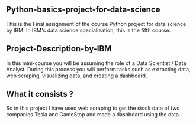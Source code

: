 ## Python-basics-project-for-data-science
This is the Final assignment of the course Python project for data science by IBM. In IBM's data science specialization, this is the fifth course.

## Project-Description-by-IBM
In this mini-course you will be assuming the role of a Data Scientist / Data Analyst. During this process you will perform tasks such as extracting data, web scraping, visualizing data, and creating a dashboard.

## What it consists ?
So in this project I have used web scraping to get the stock data of two companies Tesla and GameStop and made a dashboard using the data.
